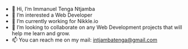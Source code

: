 - 👋 Hi, I’m Immanuel Tenga Ntjamba 
- 👀 I’m interested a Web Developer 
- 🌱 I’m currently working for Nikkle.io
- 💞️ I’m looking to collaborate on any Web Development projects that will help me learn and grow.
- 📫 You can reach me on my mail: intjambatenga@gmail.com 

<!---
ImmanuelTenga95/ImmanuelTenga95 is a ✨ special ✨ repository because its `README.md` (this file) appears on your GitHub profile.
You can click the Preview link to take a look at your changes.
--->
